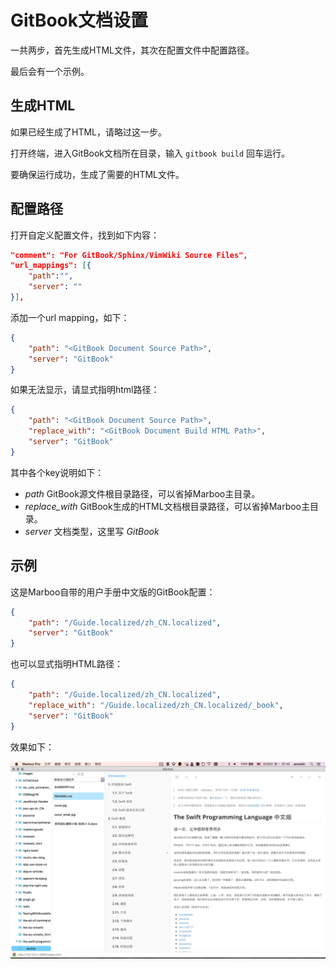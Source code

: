 # GitBook文档设置

<!-- create time: 2015-08-03 07:34:57  -->

<!-- This file is created by Marboo<http://marboo.io> template file $MARBOO_HOME/.media/starts/default.md
本文件由 Marboo<http://marboo.io> 模板文件 $MARBOO_HOME/.media/starts/default.md 创建 -->

一共两步，首先生成HTML文件，其次在配置文件中配置路径。

最后会有一个示例。

## 生成HTML

如果已经生成了HTML，请略过这一步。

打开终端，进入GitBook文档所在目录，输入 `gitbook build` 回车运行。

要确保运行成功，生成了需要的HTML文件。

## 配置路径

打开自定义配置文件，找到如下内容：

```json
"comment": "For GitBook/Sphinx/VimWiki Source Files",
"url_mappings": [{
    "path":"",
    "server": ""
}],
```

添加一个url mapping，如下：

```json
{
    "path": "<GitBook Document Source Path>",
    "server": "GitBook"
}
```

如果无法显示，请显式指明html路径：

```json
{
    "path": "<GitBook Document Source Path>",
    "replace_with": "<GitBook Document Build HTML Path>",
    "server": "GitBook"
}
```

其中各个key说明如下：

- *path* GitBook源文件根目录路径，可以省掉Marboo主目录。
- *replace_with* GitBook生成的HTML文档根目录路径，可以省掉Marboo主目录。
- *server* 文档类型，这里写 *GitBook*

## 示例

这是Marboo自带的用户手册中文版的GitBook配置：

```json
{
    "path": "/Guide.localized/zh_CN.localized",
    "server": "GitBook"
}
```

也可以显式指明HTML路径：

```json
{
    "path": "/Guide.localized/zh_CN.localized",
    "replace_with": "/Guide.localized/zh_CN.localized/_book",
    "server": "GitBook"
}
```

效果如下：

![](.images/marboo-gitbook.png)

